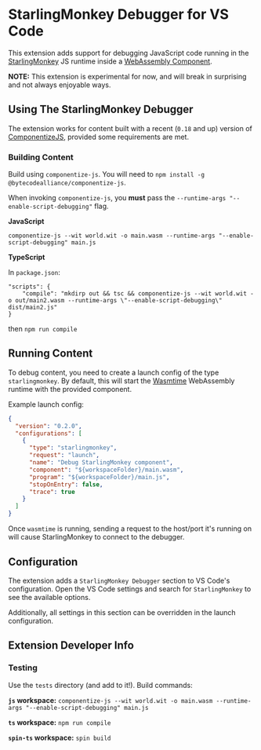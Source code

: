 # StarlingMonkey Debugger for VS Code

This extension adds support for debugging JavaScript code running in the [StarlingMonkey](https://github.com/bytecodealliance/StarlingMonkey/) JS runtime inside a [WebAssembly Component](https://component-model.bytecodealliance.org/).

**NOTE:** This extension is experimental for now, and will break in surprising and not always enjoyable ways.

## Using The StarlingMonkey Debugger

The extension works for content built with a recent (`0.18` and up) version of [ComponentizeJS](https://www.npmjs.com/package/@bytecodealliance/componentize-js), provided some requirements are met.

### Building Content

Build using `componentize-js`.  You will need to `npm install -g @bytecodealliance/componentize-js`.

When invoking `componentize-js`, you **must** pass the `--runtime-args "--enable-script-debugging"` flag.

**JavaScript**

`componentize-js --wit world.wit -o main.wasm --runtime-args "--enable-script-debugging" main.js`

**TypeScript**

In `package.json`:

```
"scripts": {
    "compile": "mkdirp out && tsc && componentize-js --wit world.wit -o out/main2.wasm --runtime-args \"--enable-script-debugging\" dist/main2.js"
}
```

then `npm run compile`

## Running Content

To debug content, you need to create a launch config of the type `starlingmonkey`. By default, this will start the [Wasmtime](https://wasmtime.dev/) WebAssembly runtime with the provided component.

Example launch config:

```json
{
  "version": "0.2.0",
  "configurations": [
    {
      "type": "starlingmonkey",
      "request": "launch",
      "name": "Debug StarlingMonkey component",
      "component": "${workspaceFolder}/main.wasm",
      "program": "${workspaceFolder}/main.js",
      "stopOnEntry": false,
      "trace": true
    }
  ]
}
```

Once `wasmtime` is running, sending a request to the host/port it's running on will cause StarlingMonkey to connect to the debugger.

## Configuration

The extension adds a `StarlingMonkey Debugger` section to VS Code's configuration. Open the VS Code settings and search for `StarlingMonkey` to see the available options.

Additionally, all settings in this section can be overridden in the launch configuration.

[^1]: Alternatively, you can use another WebAssembly Components runtime, as long as it supports outgoing TCP socket connections, and passing environment variables to the guest. In that case, you'll have to update the [configuration](#configuration) to ensure the right options are passed to the runtime.

## Extension Developer Info

### Testing

Use the `tests` directory (and add to it!).  Build commands:

**`js` workspace:** `componentize-js --wit world.wit -o main.wasm --runtime-args "--enable-script-debugging" main.js`

**`ts` workspace:** `npm run compile`

**`spin-ts` workspace:** `spin build`
